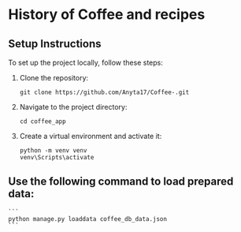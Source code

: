 # History of Coffee and recipes

## Setup Instructions

To set up the project locally, follow these steps:

1. Clone the repository:

    ```
    git clone https://github.com/Anyta17/Coffee-.git
    ```

2. Navigate to the project directory:

    ```
    cd coffee_app
    ```

3. Create a virtual environment and activate it:

    ```
    python -m venv venv
    venv\Scripts\activate
    ```

## Use the following command to load prepared data:
    ```
    python manage.py loaddata coffee_db_data.json
    ```
